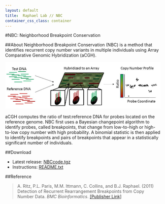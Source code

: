 ```yaml
---
layout: default
title:  Raphael Lab // NBC
container_css_class: container
---
```


#NBC: Neighborhood Breakpoint Conservation

##About
Neighborhood Breakpoint Conservation (NBC) is a method that identifies recurrent copy number variants in multiple individuals using Array Comparative Genomic Hybridization (aCGH).

<img src="aCGH.jpg"/>

aCGH computes the ratio of test:reference DNA for probes located on the reference genome. NBC first uses a Bayesian changepoint algorithm to identify probes, called breakpoints, that change from low-to-high or high-to-low copy number with high probability. A binomial statistic is then applied to identify breakpoints and pairs of breakpoints that appear in a statistically significant number of individuals.

##Download
* Latest release: [NBCcode.tgz](http://cs.brown.edu/~braphael/software/NBC/NBCcode.tgz)  
* Instructions: [README.txt](http://cs.brown.edu/~braphael/software/NBC/README.txt)

##Reference
>A. Ritz, P.L. Paris, M.M. Ittmann, C. Collins, and B.J. Raphael. (2011)
>Detection of Recurrent Rearrangement Breakpoints from Copy Number Data.
>*BMC Bioinformatics*. [[Publisher Link]](http://www.biomedcentral.com/1471-2105/12/114/abstract)
